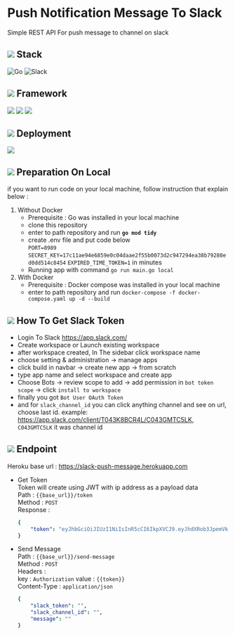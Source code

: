 # Push Notification Message To Slack

Simple REST API For push message to channel on slack

## ![](https://cdn-icons-png.flaticon.com/24/2694/2694997.png) **Stack**

![Go](https://img.shields.io/badge/go-%2300ADD8.svg?style=for-the-badge&logo=go&logoColor=white)
![Slack](https://img.shields.io/badge/Slack-4A154B?style=for-the-badge&logo=slack&logoColor=white)

## ![](https://cdn-icons-png.flaticon.com/24/4319/4319207.png) **Framework**
![](https://badgen.net/badge/github/Fiber/blue?icon=github)
![](https://badgen.net/badge/github/godotenv/cyan?icon=github)
![](https://badgen.net/badge/github/JWT/black?icon=github)

## ![](https://cdn-icons-png.flaticon.com/24/4471/4471714.png) **Deployment**
![](https://img.shields.io/badge/Heroku-430098?style=for-the-badge&logo=heroku&logoColor=white)


## ![](https://cdn-icons-png.flaticon.com/24/610/610363.png) Preparation On Local
if you want to run code on your local machine, follow instruction that explain below :

1. Without Docker 
   * Prerequisite : Go was installed in your local machine
   * clone this repository
   * enter to path repository and run **`go mod tidy`**
   * create .env file and put code below\
   `PORT=8989`\
   `SECRET_KEY=17c11ae94e6859e0c04daae2f55b0073d2c947294ea38b79280ed0dd514c8454`
   `EXPIRED_TIME_TOKEN=1` in minutes
   * Running app with command `go run main.go local`
2. With Docker
   * Prerequisite : Docker compose was installed in your local machine
   * enter to path repository and run `docker-compose -f docker-compose.yaml up -d --build`

## ![](https://cdn-icons-png.flaticon.com/24/5562/5562097.png) How To Get Slack Token
* Login To Slack https://app.slack.com/
* Create workspace or Launch existing workspace
* after workspace created, In The sidebar click workspace name
* choose setting & administration -> manage apps
* click build in navbar -> create new app -> from scratch
* type app name and select workspace and create app
* Choose Bots -> review scope to add -> add permission in `bot token scope` -> click `install to workspace`
* finally you got `Bot User OAuth Token`
* and for `slack_channel_id` you can click anything channel and see on url, choose last id.
example: https://app.slack.com/client/T043K8BCR4L/C043GMTC5LK, `C043GMTC5LK` it was channel id 


## ![](https://cdn-icons-png.flaticon.com/24/718/718064.png) **Endpoint**
Heroku base url : https://slack-push-message.herokuapp.com
* Get Token\
Token will create using JWT with ip address as a payload data\
Path : `{{base_url}}/token`\
Method : `POST`\
Response : 
  ```yaml
  {
      "token": "eyJhbGciOiJIUzI1NiIsInR5cCI6IkpXVCJ9.eyJhdXRob3JpemVkIjp0cnVlLCJleHAiOjE2NjM5Mjc2NjQsImlwIjoiMTI3LjAuMC4xIn0.uH30Jmd3YOVf9W-Mslhs_kRIkbfcRbCUmJlFlS7pr3k"
  }
  ```

* Send Message\
Path : `{{base_url}}/send-message`\
Method : `POST`\
Headers :\
  key : `Authorization`
  value : `{{token}}`\
Content-Type : `application/json`
    ```yaml
    {
        "slack_token": "",
        "slack_channel_id": "",
        "message": ""
    }
    ```

